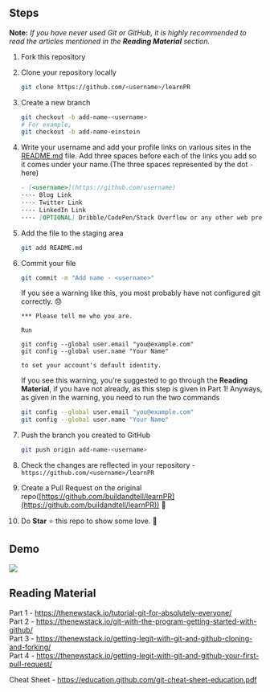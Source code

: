 ## Steps

**Note:** _If you have never used Git or GitHub, it is highly recommended to read the articles mentioned in the **Reading Material** section._

1. Fork this repository 
2. Clone your repository locally
   ```sh
   git clone https://github.com/<username>/learnPR
   ```
3. Create a new branch
   ```sh
   git checkout -b add-name-<username>
   # For example,
   git checkout -b add-name-einstein
   ```
4. Write your username and add your profile links on various sites in the [README.md](README.md) file. Add three spaces before each of the links you add so it comes under your name.(The three spaces represented by the dot `⋅` here)
   ```md
   - [<username>](https://github.com/username)
   ⋅⋅⋅- Blog Link
   ⋅⋅⋅- Twitter Link
   ⋅⋅⋅- LinkedIn Link
   ⋅⋅⋅- [OPTIONAL] Dribble/CodePen/Stack Overflow or any other web presence
   ```
5. Add the file to the staging area
   ```sh
   git add README.md
   ```
6. Commit your file
   ```sh
   git commit -m "Add name - <username>"
   ```
   
   If you see a warning like this, you most probably have not configured git correctly. 😞
   ```
   *** Please tell me who you are.

   Run

   git config --global user.email "you@example.com"
   git config --global user.name "Your Name"

   to set your account's default identity.
   ```
   If you see this warning, you're suggested to go through the **Reading Material**, if you have not already, as this step is given in Part 1! Anyways, as given in the warning, you need to run the two commands
   ```sh
   git config --global user.email "you@example.com"
   git config --global user.name "Your Name"
   ```
   
   
7. Push the branch you created to GitHub
   ```sh
   git push origin add-name-<username>
   ```
7. Check the changes are reflected in your repository - `https://github.com/<username>/learnPR`
8. Create a Pull Request on the original repo([https://github.com/buildandtell/learnPR](https://github.com/buildandtell/learnPR)) 🚀
9. Do **Star** ⭐ this repo to show some love. 🤩

## Demo 
![](https://github.com/joinalahmed/learnPR/blob/add-name-joinal/git.gif)
## Reading Material

Part 1 - https://thenewstack.io/tutorial-git-for-absolutely-everyone/  
Part 2 - https://thenewstack.io/git-with-the-program-getting-started-with-github/  
Part 3 - https://thenewstack.io/getting-legit-with-git-and-github-cloning-and-forking/  
Part 4 - https://thenewstack.io/getting-legit-with-git-and-github-your-first-pull-request/  

Cheat Sheet - https://education.github.com/git-cheat-sheet-education.pdf
